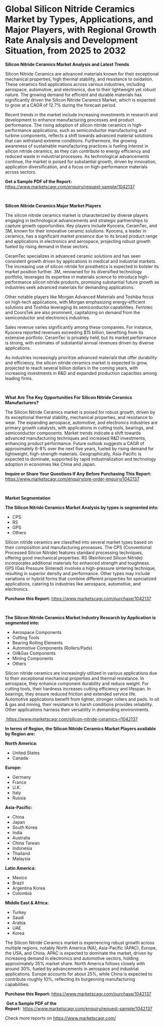 <p><h1>Global Silicon Nitride Ceramics Market by Types, Applications, and Major Players, with Regional Growth Rate Analysis and Development Situation, from 2025 to 2032</h1></p><p><strong>Silicon Nitride Ceramics Market Analysis and Latest Trends</strong></p>
<p><p>Silicon Nitride Ceramics are advanced materials known for their exceptional mechanical properties, high thermal stability, and resistance to oxidation. These ceramics find applications across various industries, including aerospace, automotive, and electronics, due to their lightweight yet robust nature. The growing demand for efficient and durable materials has significantly driven the Silicon Nitride Ceramics Market, which is expected to grow at a CAGR of 12.7% during the forecast period.</p><p>Recent trends in the market include increasing investments in research and development to enhance manufacturing processes and product performance. The rising adoption of silicon nitride ceramics in high-performance applications, such as semiconductor manufacturing and turbine components, reflects a shift towards advanced material solutions that can withstand extreme conditions. Furthermore, the growing awareness of sustainable manufacturing practices is fueling interest in silicon nitride ceramics, as they can contribute to energy efficiency and reduced waste in industrial processes. As technological advancements continue, the market is poised for substantial growth, driven by innovation, application diversification, and a focus on high-performance materials across sectors.</p></p>
<p><strong>Get a Sample PDF of the Report:&nbsp;</strong> <a href="https://www.marketscagr.com/enquiry/request-sample/1042137?utm_campaign=2756&utm_medium=2&utm_source=Github&utm_content=ia&utm_term=31032025&utm_id=silicon-nitride-ceramics">https://www.marketscagr.com/enquiry/request-sample/1042137</a></p>
<p>&nbsp;</p>
<p><strong>Silicon Nitride Ceramics Major Market Players</strong></p>
<p><p>The silicon nitride ceramics market is characterized by diverse players engaging in technological advancements and strategic partnerships to capture growth opportunities. Key players include Kyocera, CeramTec, and 3M, known for their innovative ceramic solutions. Kyocera, a leader in ceramics, has a significant market presence due to its broad product range and applications in electronics and aerospace, projecting robust growth fueled by rising demand in these sectors.</p><p>CeramTec specializes in advanced ceramic solutions and has seen consistent growth driven by applications in medical and industrial markets. The increasing use of silicon nitride for prosthetics is expected to bolster its market position further. 3M, renowned for its diversified technology portfolio, leverages its expertise in materials science to introduce high-performance silicon nitride products, promising substantial future growth as industries seek advanced materials for demanding applications.</p><p>Other notable players like Morgan Advanced Materials and Toshiba focus on high-tech applications, with Morgan emphasizing energy-efficient solutions and Toshiba leveraging its semiconductor capabilities. Ferrotec and CoorsTek are also prominent, capitalizing on demand from the semiconductor and electronics industries.</p><p>Sales revenue varies significantly among these companies. For instance, Kyocera reported revenues exceeding $15 billion, benefiting from its extensive portfolio. CeramTec is privately held, but its market performance is strong, with estimates of substantial annual revenues driven by diverse applications. </p><p>As industries increasingly prioritize advanced materials that offer durability and efficiency, the silicon nitride ceramics market is expected to grow, projected to reach several billion dollars in the coming years, with increasing investments in R&D and expanded production capacities among leading firms.</p></p>
<p>&nbsp;</p>
<p><strong>What Are The Key Opportunities For Silicon Nitride Ceramics Manufacturers?</strong></p>
<p><p>The Silicon Nitride Ceramics market is poised for robust growth, driven by its exceptional thermal stability, mechanical properties, and resistance to wear. The expanding aerospace, automotive, and electronics industries are primary growth catalysts, with applications in cutting tools, bearings, and semiconductor components. Market trends indicate a shift towards advanced manufacturing techniques and increased R&D investments, enhancing product performance. Future outlook suggests a CAGR of approximately 6-8% over the next five years, fueled by rising demand for lightweight, high-strength materials. Geographically, Asia-Pacific is expected to dominate, supported by rapid industrialization and technology adoption in economies like China and Japan.</p></p>
<p><strong>Inquire or Share Your Questions If Any Before Purchasing This Report:</strong> <a href="https://www.marketscagr.com/enquiry/pre-order-enquiry/1042137?utm_campaign=2756&utm_medium=2&utm_source=Github&utm_content=ia&utm_term=31032025&utm_id=silicon-nitride-ceramics">https://www.marketscagr.com/enquiry/pre-order-enquiry/1042137</a></p>
<p>&nbsp;</p>
<p><strong>Market Segmentation</strong></p>
<p><strong>The Silicon Nitride Ceramics Market Analysis by types is segmented into:</strong></p>
<p><ul><li>CPS</li><li>RS</li><li>GPS</li><li>Others</li></ul></p>
<p><p>Silicon nitride ceramics are classified into several market types based on their composition and manufacturing processes. The CPS (Conventional Processed Silicon Nitride) features standard processing techniques, offering good mechanical properties. RS (Reinforced Silicon Nitride) incorporates additional materials for enhanced strength and toughness. GPS (Gas Pressure Sintered) involves a high-pressure sintering technique, resulting in superior density and performance. Other types may include variations or hybrid forms that combine different properties for specialized applications, catering to industries like aerospace, automotive, and electronics.</p></p>
<p><strong>Purchase this Report:&nbsp;</strong><a href="https://www.marketscagr.com/purchase/1042137?utm_campaign=2756&utm_medium=2&utm_source=Github&utm_content=ia&utm_term=31032025&utm_id=silicon-nitride-ceramics">https://www.marketscagr.com/purchase/1042137</a></p>
<p>&nbsp;</p>
<p><strong>The Silicon Nitride Ceramics Market Industry Research by Application is segmented into:</strong></p>
<p><ul><li>Aerospace Components</li><li>Cutting Tools</li><li>Bearing Rolling Elements</li><li>Automotive Components (Rollers/Pads)</li><li>Oil&Gas Components</li><li>Mining Components</li><li>Others</li></ul></p>
<p><p>Silicon nitride ceramics are increasingly utilized in various applications due to their exceptional mechanical properties and thermal resistance. In aerospace, they enhance component durability and reduce weight. For cutting tools, their hardness increases cutting efficiency and lifespan. In bearings, they ensure reduced friction and extended service life. Automotive applications benefit from lighter, stronger rollers and pads. In oil & gas and mining, their resistance to harsh conditions provides reliability. Other applications harness their versatility in demanding environments.</p></p>
<p><a href="https://www.marketscagr.com/silicon-nitride-ceramics-r1042137?utm_campaign=2756&utm_medium=2&utm_source=Github&utm_content=ia&utm_term=31032025&utm_id=silicon-nitride-ceramics">&nbsp;https://www.marketscagr.com/silicon-nitride-ceramics-r1042137</a></p>
<p><strong>In terms of Region, the Silicon Nitride Ceramics Market Players available by Region are:</strong></p>
<p>
    <p> <strong> North America: </strong>
        <ul>
            <li>United States</li>
            <li>Canada</li>
        </ul>
        </p> 
    <p> <strong> Europe: </strong>
        <ul>
            <li>Germany</li>
            <li>France</li>
            <li>U.K.</li>
            <li>Italy</li>
            <li>Russia</li>
        </ul>
        </p> 
    <p> <strong> Asia-Pacific: </strong>
        <ul>
            <li>China</li>
            <li>Japan</li>
            <li>South Korea</li>
            <li>India</li>
            <li>Australia</li>
            <li>China Taiwan</li>
            <li>Indonesia</li>
            <li>Thailand</li>
            <li>Malaysia</li>
        </ul>
        </p> 
    <p> <strong> Latin America: </strong>
        <ul>
            <li>Mexico</li>
            <li>Brazil</li>
            <li>Argentina Korea</li>
            <li>Colombia</li>
        </ul>
        </p> 
    <p> <strong> Middle East & Africa: </strong>
        <ul>
            <li>Turkey</li>
            <li>Saudi</li>
            <li>Arabia</li>
            <li>UAE</li>
            <li>Korea</li>
        </ul>
    </p>
    </p>
<p><p>The Silicon Nitride Ceramics market is experiencing robust growth across multiple regions, notably North America (NA), Asia-Pacific (APAC), Europe, the USA, and China. APAC is expected to dominate the market, driven by increasing demand in electronics and automotive sectors, holding approximately 35% market share. North America follows closely with around 30%, fueled by advancements in aerospace and industrial applications. Europe accounts for about 25%, while China is expected to contribute roughly 10%, reflecting its burgeoning manufacturing capabilities.</p></p>
<p><strong>Purchase this Report: </strong><a href="https://www.marketscagr.com/purchase/1042137?utm_campaign=2756&utm_medium=2&utm_source=Github&utm_content=ia&utm_term=31032025&utm_id=silicon-nitride-ceramics">https://www.marketscagr.com/purchase/1042137</a></p>
<p>&nbsp;<strong>Get a Sample PDF of the Report:&nbsp;&nbsp;</strong><a href="https://www.marketscagr.com/enquiry/request-sample/1042137?utm_campaign=2756&utm_medium=2&utm_source=Github&utm_content=ia&utm_term=31032025&utm_id=silicon-nitride-ceramics">https://www.marketscagr.com/enquiry/request-sample/1042137</a></p>
<p><strong></strong></p>
<p>Check more reports on <a href="https://www.marketscagr.com/?utm_campaign=2756&utm_medium=2&utm_source=Github&utm_content=ia&utm_term=31032025&utm_id=silicon-nitride-ceramics">https://www.marketscagr.com/</a></p>